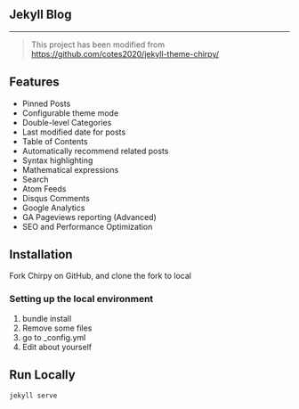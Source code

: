 ## Jekyll Blog
----------
> This project has been modified from <https://github.com/cotes2020/jekyll-theme-chirpy/>

## Features

- Pinned Posts
- Configurable theme mode
- Double-level Categories
- Last modified date for posts
- Table of Contents
- Automatically recommend related posts
- Syntax highlighting
- Mathematical expressions
- Search
- Atom Feeds
- Disqus Comments
- Google Analytics
- GA Pageviews reporting (Advanced)
- SEO and Performance Optimization

## Installation

Fork Chirpy on GitHub, and clone the fork to local

### Setting up the local environment

 1. bundle install
 2. Remove some files
 3. go to _config.yml
 4. Edit about yourself
 
## Run Locally

```
jekyll serve
```
